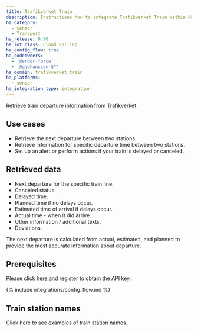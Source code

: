 ```yaml
---
title: Trafikverket Train
description: Instructions how to integrate Trafikverket Train within Home Assistant.
ha_category:
  - Sensor
  - Transport
ha_release: 0.96
ha_iot_class: Cloud Polling
ha_config_flow: true
ha_codeowners:
  - '@endor-force'
  - '@gjohansson-ST'
ha_domain: trafikverket_train
ha_platforms:
  - sensor
ha_integration_type: integration
---
```


Retrieve train departure information from [Trafikverket](https://www.trafikverket.se/).

## Use cases

- Retrieve the next departure between two stations.
- Retrieve information for specific departure time between two stations.
- Set up an alert or perform actions if your train is delayed or canceled.

## Retrieved data

- Next departure for the specific train line.
- Canceled status.
- Delayed time.
- Planned time if no delays occur.
- Estimated time of arrival if delays occur.
- Actual time - when it did arrive.
- Other information / additional texts.
- Deviations.

The next departure is calculated from actual, estimated, and planned to provide the most accurate information about departure.

## Prerequisites

Please click [here](https://api.trafikinfo.trafikverket.se/) and register to obtain the API key.

{% include integrations/config_flow.md %}

## Train station names

Click [here](https://www.trafikverket.se/trafikinformation/tag/?ArrDep=departure&) to see examples of train station names.
